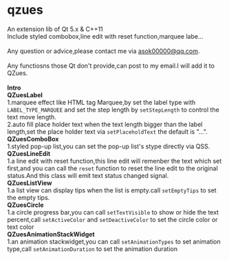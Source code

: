 # qzues
An extension lib of Qt 5.x & C++11<br>
Include styled combobox,line edit with reset function,marquee labe...<br><br>
Any question or advice,please contact me via asok00000@qq.com.<br><br>
Any functiosns those Qt don't provide,can post to my email.I will add it to QZues.<br><br>
<b>Intro</b><br>
   <b>QZuesLabel</b><br>
    1.marquee effect like HTML tag Marquee,by set the label type with <code>LABEL_TYPE_MARQUEE</code> and set the step length by <code>setStepLength</code> to control the text move length.<br>
    2.auto fill place holder text when the text length bigger than the label length,set the place holder text via <code>setPlaceholdText</code> the default is "...".<br>
  <b>QZuesComboBox</b><br>
    1.styled pop-up list,you can set the pop-up list's stype directly via QSS.<br>
  <b>QZuesLineEdit</b><br>
    1.a line edit with reset function,this line edit will remenber the text which set first,and you can call the <code>reset</code> function to reset the line edit to the original status.And this class will emit text status changed signal.<br>
  <b>QZuesListView</b><br>
    1.a list view can display tips when the list is empty.call <code>setEmptyTips</code> to set the empty tips.<br>
  <b>QZuesCircle</b><br>
    1.a circle progress bar,you can call <code>setTextVisible</code> to show or hide the text percent,call <code>setActiveColor</code> and <code>setDeactiveColor</code> to set the circle color or text color<br>
  <b>QZuesAnimationStackWidget</b><br>
    1.an animation stackwidget,you can call <code>setAnimationTypes</code> to set animation type,call <code>setAnimationDuration</code>  to set the animation duration<br>

